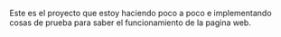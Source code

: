 Este es el proyecto que estoy haciendo poco a poco e implementando cosas de prueba para saber el funcionamiento de la pagina web.
